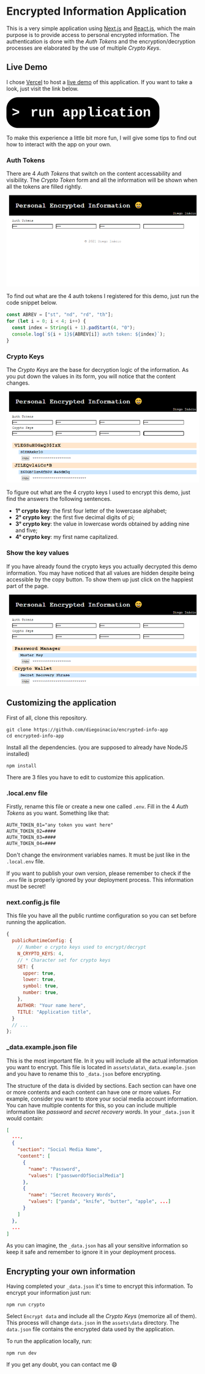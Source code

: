# Encrypted Information Application

This is a very simple application using [Next.js](https://nextjs.org/) and [React.js](https://reactjs.org/), which the main purpose is to provide access to personal encrypted information. The authentication is done with the _Auth Tokens_ and the encryption/decryption processes are elaborated by the use of multiple _Crypto Keys_.

## Live Demo

I chose [Vercel](https://vercel.com/) to host a [live demo](https://encrypted-info-app.vercel.app/) of this application. If you want to take a look, just visit the link below.

[![run application](https://github.com/diegoinacio/encrypted-info-app/blob/master/_source/run_application.svg)](https://encrypted-info-app.vercel.app/)

To make this experience a little bit more fun, I will give some tips to find out how to interact with the app on your own.

### Auth Tokens

There are 4 _Auth Tokens_ that switch on the content accessability and visibility. The _Crypto Token_ form and all the information will be shown when all the tokens are filled rightly.

![run application](https://github.com/diegoinacio/encrypted-info-app/blob/master/_source/auth_tokens.gif)

To find out what are the 4 auth tokens I registered for this demo, just run the code snippet below.

```javascript
const ABREV = ["st", "nd", "rd", "th"];
for (let i = 0; i < 4; i++) {
  const index = String(i + 1).padStart(4, "0");
  console.log(`${i + 1}${ABREV[i]} auth token: ${index}`);
}
```

### Crypto Keys

The _Crypto Keys_ are the base for decryption logic of the information. As you put down the values in its form, you will notice that the content changes.

![run application](https://github.com/diegoinacio/encrypted-info-app/blob/master/_source/crypto_keys.gif)

To figure out what are the 4 crypto keys I used to encrypt this demo, just find the answers the following sentences.

- **1° crypto key**: the first four letter of the lowercase alphabet;
- **2° crypto key**: the first five decimal digits of pi;
- **3° crypto key**: the value in lowercase words obtained by adding nine and five;
- **4° crypto key**: my first name capitalized.

### Show the key values

If you have already found the crypto keys you actually decrypted this demo information. You may have noticed that all values are hidden despite being accessible by the copy button. To show them up just click on the happiest part of the page.

![run application](https://github.com/diegoinacio/encrypted-info-app/blob/master/_source/show_values.gif)

## Customizing the application

First of all, clone this repository.

```shell
git clone https://github.com/diegoinacio/encrypted-info-app
cd encrypted-info-app
```

Install all the dependencies. (you are supposed to already have NodeJS installed)

```shell
npm install
```

There are 3 files you have to edit to customize this application.

### .local.env file

Firstly, rename this file or create a new one called `.env`. Fill in the 4 _Auth Tokens_ as you want. Something like that:

```
AUTH_TOKEN_01="any token you want here"
AUTH_TOKEN_02=####
AUTH_TOKEN_03=####
AUTH_TOKEN_04=####
```

Don't change the environment variables names. It must be just like in the `.local.env` file.

If you want to publish your own version, please remember to check if the `.env` file is properly ignored by your deployment process. This information must be secret!

### next.config.js file

This file you have all the public runtime configuration so you can set before running the application.

```javascript
{
  publicRuntimeConfig: {
    // Number o crypto keys used to encrypt/decrypt
    N_CRYPTO_KEYS: 4,
    // * Character set for crypto keys
    SET: {
      upper: true,
      lower: true,
      symbol: true,
      number: true,
    },
    AUTHOR: "Your name here",
    TITLE: "Application title",
  }
  // ...
};
```

### \_data.example.json file

This is the most important file. In it you will include all the actual information you want to encrypt. This file is located in `assets\data\_data.example.json` and you have to rename this to `_data.json` before encrypting.

The structure of the data is divided by sections. Each section can have one or more contents and each content can have one or more values. For example, consider you want to store your social media account information. You can have multiple contents for this, so you can include multiple information like _password_ and _secret recovery words_. In your `_data.json` it would contain:

```json
[
  ...,
  {
    "section": "Social Media Name",
    "content": [
      {
        "name": "Password",
        "values": ["passwordOfSocialMedia"]
      },
      {
        "name": "Secret Recovery Words",
        "values": ["panda", "knife", "butter", "apple", ...]
      }
    ]
  },
  ...
]
```

As you can imagine, the `_data.json` has all your sensitive information so keep it safe and remember to ignore it in your deployment process.

## Encrypting your own information

Having completed your `_data.json` it's time to encrypt this information. To encrypt your information just run:

```shell
npm run crypto
```

Select `Encrypt data` and include all the _Crypto Keys_ (memorize all of them). This process will change `data.json` in the `assets\data` directory. The `data.json` file contains the encrypted data used by the application.

To run the application locally, run:

```shell
npm run dev
```

If you get any doubt, you can contact me 😄
